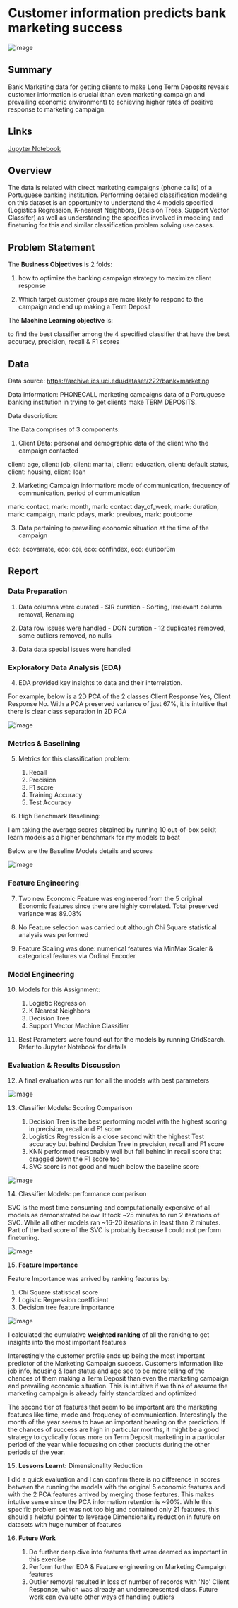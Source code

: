 # Customer information predicts bank marketing success

![image](https://github.com/7ksravan/BerkAI/blob/main/images/17%20term%20deposit.jpg)

## Summary
Bank Marketing data for getting clients to make Long Term Deposits reveals customer information is crucial (than even marketing campaign and prevailing economic environment) to achieving higher rates of positive response to marketing campaign.

## Links
[Jupyter Notebook](https://github.com/7ksravan/BerkAI/blob/main/BerkAI_Customer_information_predicts_bank_marketing_success.ipynb)

## Overview

The data is related with direct marketing campaigns (phone calls) of a Portuguese banking institution. Performing detailed classification modeling on this dataset is an opportunity to understand the 4 models specified (Logistics Regression, K-nearest Neighbors, Decision Trees, Support Vector Classifer) as well as understanding the specifics involved in modeling and finetuning for this and similar classification problem solving use cases.

## Problem Statement

The **Business Objectives** is 2 folds:

1) how to optimize the banking campaign strategy to maximize client response
   
2) Which target customer groups are more likely to respond to the campaign and end up making a Term Deposit

The **Machine Learning objective** is:

to find the best classifier among the 4 specified classifier that have the best accuracy, precision, recall & F1 scores 

## Data
Data source: https://archive.ics.uci.edu/dataset/222/bank+marketing

Data information: PHONECALL marketing campaigns data of a Portuguese banking institution in trying to get clients make TERM DEPOSITS.

Data description:

The Data comprises of 3 components:

1) Client Data: personal and demographic data of the client who the campaign contacted
   
client: age, client: job, client: marital, client: education, client: default status, client: housing, client: loan

2) Marketing Campaign information: mode of communication, frequency of communication, period of communication
   
mark: contact, mark: month, mark: contact day_of_week, mark: duration, mark: campaign, mark: pdays, mark: previous, mark: poutcome

3) Data pertaining to prevailing economic situation at the time of the campaign
   
eco: ecovarrate, eco: cpi, eco: confindex, eco: euribor3m

## Report

### Data Preparation

 1. Data columns were curated - SIR curation - Sorting, Irrelevant column removal, Renaming
    
 2. Data row issues were handled - DON curation - 12 duplicates removed, some outliers removed, no nulls
    
 3. Data data special issues were handled

### Exploratory Data Analysis (EDA)

4.  EDA provided key insights to data and their interrelation.
  
   For example, below is a 2D PCA of the 2 classes Client Response Yes, Client Response No. With a PCA preserved variance of just 67%, it is intuitive that there is clear class separation in 2D PCA

  ![image](https://github.com/7ksravan/BerkAI/blob/main/images/17pca2D.png)
    
### Metrics & Baselining

 5. Metrics for this classification problem:
    1. Recall
    2. Precision
    3. F1 score
    4. Training Accuracy
    5. Test Accuracy

 6. High Benchmark Baselining:

I am taking the average scores obtained by running 10 out-of-box scikit learn models as a higher benchmark for my models to beat

Below are the Baseline Models details and scores

![image](https://github.com/7ksravan/BerkAI/blob/main/images/17baseline.png)

### Feature Engineering

7. Two new Economic Feature was engineered from the 5 original Economic features since there are highly correlated. Total preserved variance was 89.08%
   
8. No Feature selection was carried out although Chi Square statistical analysis was performed
   
9. Feature Scaling was done: numerical features via MinMax Scaler & categorical features via Ordinal Encoder

### Model Engineering

10. Models for this Assignment:

    1. Logistic Regression
    2. K Nearest Neighbors
    3. Decision Tree
    4. Support Vector Machine Classifier

11. Best Parameters were found out for the models by running GridSearch. Refer to Jupyter Notebook for details

### Evaluation & Results Discussion
    
12. A final evaluation was run for all the models with best parameters
   
 ![image](https://github.com/7ksravan/BerkAI/blob/main/images/17evalscorestable.png)

13. Classifier Models: Scoring Comparison

     1. Decision Tree is the best performing model with the highest scoring in precision, recall and F1 score
     2. Logistics Regression is a close second with the highest Test accuracy but behind Decision Tree in precision, recall and F1 score
     3. KNN performed reasonably well but fell behind in recall score that dragged down the F1 score too
     4. SVC score is not good and much below the baseline score
     
![image](https://github.com/7ksravan/BerkAI/blob/main/images/17score.png)
    
14. Classifier Models: performance comparison

SVC is the most time consuming and computationally expensive of all models as demonstrated below. It took ~25 minutes to run 2 iterations of SVC. While all other models ran ~16-20 iterations in least than 2 minutes. Part of the bad score of the SVC is probably because I could not perform finetuning.

![image](https://github.com/7ksravan/BerkAI/blob/main/images/17runtime.png)

15. **Feature Importance**

Feature Importance was arrived by ranking features by:

   1. Chi Square statistical score 
   2. Logistic Regression coefficient
   3. Decision tree feature importance

![image](https://github.com/7ksravan/BerkAI/blob/main/images/17featimp.png)

I calculated the cumulative **weighted ranking** of all the ranking to get insights into the most important features

Interestingly the customer profile ends up being the most important predictor of the Marketing Campaign success.
Customers information like job info, housing & loan status and age see to be more telling of the chances of them making a Term Deposit than even the marketing campaign and prevailing economic situation. This is intuitive if we think of assume the marketing campaign is already fairly standardized and optimized

The second tier of features that seem to be important are the marketing features like time, mode and frequency of communication. Interestingly the month of the year seems to have an important bearing on the prediction. If the chances of success are high in particular months, it might be a good strategy to cyclically focus more on Term Deposit marketing in a particular period of the year while focussing on other products during the other periods of the year.
    
15. **Lessons Learnt:** Dimensionality Reduction

 I did a quick evaluation and I can confirm there is no difference in scores between the running the models with the original 5 economic features and with the 2 PCA features arrived by merging those features. This makes intutive sense since the PCA information retention is ~90%. While this specific problem set was not too big and contained only 21 features, this should a helpful pointer to leverage Dimensionality reduction in future on datasets with huge number of features
    
16. **Future Work**
    
     1. Do further deep dive into features that were deemed as important in this exercise
     2. Perform further EDA & Feature engineering on Marketing Campaign features
     3. Outlier removal resulted in loss of number of records with 'No' Client Response, which was already an underrepresented class. Future work can evaluate other ways of handling outliers
